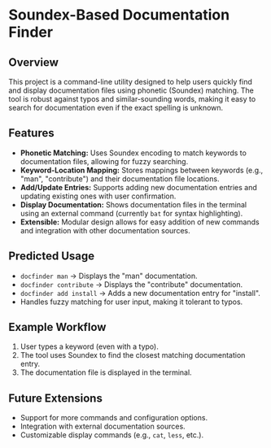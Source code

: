 # Soundex-Based Documentation Finder

## Overview

This project is a command-line utility designed to help users quickly find and display documentation files using phonetic (Soundex) matching. The tool is robust against typos and similar-sounding words, making it easy to search for documentation even if the exact spelling is unknown.

## Features

- **Phonetic Matching:** Uses Soundex encoding to match keywords to documentation files, allowing for fuzzy searching.
- **Keyword-Location Mapping:** Stores mappings between keywords (e.g., "man", "contribute") and their documentation file locations.
- **Add/Update Entries:** Supports adding new documentation entries and updating existing ones with user confirmation.
- **Display Documentation:** Shows documentation files in the terminal using an external command (currently `bat` for syntax highlighting).
- **Extensible:** Modular design allows for easy addition of new commands and integration with other documentation sources.

## Predicted Usage

- `docfinder man` → Displays the "man" documentation.
- `docfinder contribute` → Displays the "contribute" documentation.
- `docfinder add install` → Adds a new documentation entry for "install".
- Handles fuzzy matching for user input, making it tolerant to typos.

## Example Workflow

1. User types a keyword (even with a typo).
2. The tool uses Soundex to find the closest matching documentation entry.
3. The documentation file is displayed in the terminal.

## Future Extensions

- Support for more commands and configuration options.
- Integration with external documentation sources.
- Customizable display commands (e.g., `cat`, `less`, etc.).
